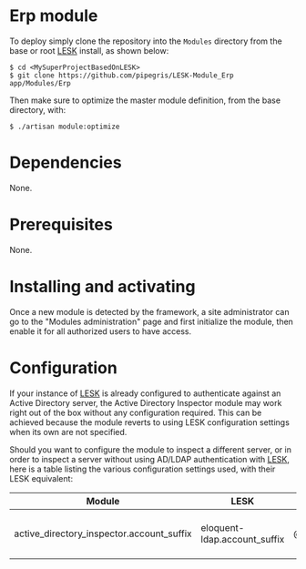 # Erp module

To deploy simply clone the repository into the ```Modules``` directory from the base or root [LESK](https://github.com/sroutier/laravel-enterprise-starter-kit) install, as shown below:
```
$ cd <MySuperProjectBasedOnLESK>
$ git clone https://github.com/pipegris/LESK-Module_Erp app/Modules/Erp
```

Then make sure to optimize the master module definition, from the base directory, with:
```
$ ./artisan module:optimize
```

# Dependencies
None. 

# Prerequisites
None.

# Installing and activating
Once a new module is detected by the framework, a site administrator can go to the "Modules administration" page 
and first initialize the module, then enable it for all authorized users to have access.
  
# Configuration
If your instance of [LESK](https://github.com/sroutier/laravel-enterprise-starter-kit) is already configured to 
authenticate against an Active Directory server, the Active Directory Inspector module may work right out of 
the box without any configuration required. This can be achieved because the module reverts to using LESK 
configuration settings when its own are not specified.
 
Should you want to configure the module to inspect a different server, or in order to inspect a server without using 
AD/LDAP authentication with [LESK](https://github.com/sroutier/laravel-enterprise-starter-kit), here is a table 
listing the various configuration settings used, with their LESK equivalent:

| Module                                               | LESK                                    | Default                         | Description                           |
|------------------------------------------------------|-----------------------------------------|---------------------------------|---------------------------------------|
| active_directory_inspector.account_suffix            | eloquent-ldap.account_suffix            | @company.com                    | Account suffix, used to build user ID |